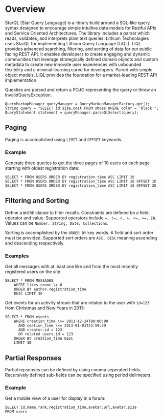 Overview
========

StarQL (Star Query Language) is a library build around a SQL-like query syntax designed to encourage simple intuitive data models for Restful APIs and Service Oriented Architectures. The library includes a parser which reads, validates, and interprets plain text queries. Lithium Technologies uses StarQL for implementing Lithium Query Language (LiQL). LiQL provides advanced searching, filtering, and sorting of data for our public facing REST API. It enables developers to create engaging and dynamic communities that leverage strategically defined domain objects and custom metadata to create new innovate user experiences with unbounded flexibility and a minimal learning curve for developers. Paired with simple object models, LiQL provides the foundation for a market-leading REST API implementation.

Questies are parsed and return a POJO representing the query or throw an InvalidQueryException.

<pre><code>QueryMarkupManager queryManager = QueryMarkupManagerFactory.get();
String query = "SELECT id,size,cost FROM shoes WHERE color = 'black'";
QueryStatement statement = queryManager.parseQlSelect(query);
</code></pre>

## Paging
Paging is accomplished using <code>LIMIT</code> and <code>OFFSET</code> keywords.

### Example

Generate three queries to get the three pages of 10 users on each page starting with oldest registration date:

<pre><code>SELECT * FROM USERS ORDER BY registration_time ASC LIMIT 10
SELECT * FROM USERS ORDER BY registration_time ASC LIMIT 10 OFFSET 10
SELECT * FROM USERS ORDER BY registration_time ASC LIMIT 10 OFFSET 20
</code></pre>

## Filtering and Sorting
Define a <code>WHERE</code> clause to filter results. Constraints are defined be a field, operator and value. Supported operators include <code>=, !=, \<, \>, \<=, \>=, IN</code>. Values can be <code>Number, String, Date, Collections</code>.

Sorting is accomplished by the <code>ORDER BY</code> key words. A field and sort order must be provided. Supported sort orders are <code>ASC, DESC</code> meaning ascending and descending respectively.

### Examples
Get all messages with at least one like and from the most recently registered users on the site:

<pre><code>SELECT * FROM MESSAGES 
    WHERE likes.count \> 0 
    ORDER BY author.registration_time 
    DESC LIMIT 30</code></pre>

Get events for an activity stream that are related to the user with <code>id=123</code> from Christmas and New Years in 2013:

<pre><code>SELECT * FROM events 
    WHERE creation_time \>= 2013-12-24T00:00:00 
      AND ceation_time \<= 2013-01-01T23:59:59 
      AND creator.id = 123 
      OR related_users.id = 123 
    ORDER BY creation_time DESC 
    LIMIT 30</code></pre>

## Partial Responses
Partial repsonses can be defined by using comma seperated fields. Recursively defined sub-fields can be specified using period delimeters.

### Example
Get a mobile view of a user for display in a forum:

<code>SELECT id,name,rank,registration_time,avatar.url,avatar.size FROM users</code>
